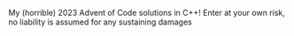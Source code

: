 My (horrible) 2023 Advent of Code solutions in C++!
Enter at your own risk, no liability is assumed for any sustaining damages
